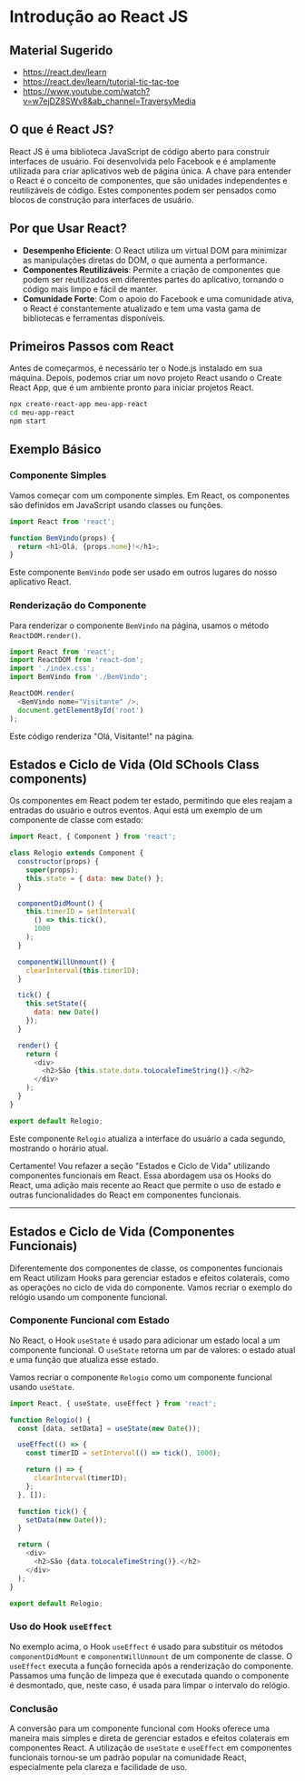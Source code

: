 # Introdução ao React JS

## Material Sugerido

* https://react.dev/learn
* https://react.dev/learn/tutorial-tic-tac-toe
* https://www.youtube.com/watch?v=w7ejDZ8SWv8&ab_channel=TraversyMedia


## O que é React JS?

React JS é uma biblioteca JavaScript de código aberto para construir interfaces de usuário. Foi desenvolvida pelo Facebook e é amplamente utilizada para criar aplicativos web de página única. A chave para entender o React é o conceito de componentes, que são unidades independentes e reutilizáveis de código. Estes componentes podem ser pensados como blocos de construção para interfaces de usuário.

## Por que Usar React?

- **Desempenho Eficiente**: O React utiliza um virtual DOM para minimizar as manipulações diretas do DOM, o que aumenta a performance.
- **Componentes Reutilizáveis**: Permite a criação de componentes que podem ser reutilizados em diferentes partes do aplicativo, tornando o código mais limpo e fácil de manter.
- **Comunidade Forte**: Com o apoio do Facebook e uma comunidade ativa, o React é constantemente atualizado e tem uma vasta gama de bibliotecas e ferramentas disponíveis.

## Primeiros Passos com React

Antes de começarmos, é necessário ter o Node.js instalado em sua máquina. Depois, podemos criar um novo projeto React usando o Create React App, que é um ambiente pronto para iniciar projetos React.

```bash
npx create-react-app meu-app-react
cd meu-app-react
npm start
```

## Exemplo Básico

### Componente Simples

Vamos começar com um componente simples. Em React, os componentes são definidos em JavaScript usando classes ou funções.

```javascript
import React from 'react';

function BemVindo(props) {
  return <h1>Olá, {props.nome}!</h1>;
}
```

Este componente `BemVindo` pode ser usado em outros lugares do nosso aplicativo React.

### Renderização do Componente

Para renderizar o componente `BemVindo` na página, usamos o método `ReactDOM.render()`. 

```javascript
import React from 'react';
import ReactDOM from 'react-dom';
import './index.css';
import BemVindo from './BemVindo';

ReactDOM.render(
  <BemVindo nome="Visitante" />,
  document.getElementById('root')
);
```

Este código renderiza "Olá, Visitante!" na página.

## Estados e Ciclo de Vida (Old SChools Class components)

Os componentes em React podem ter estado, permitindo que eles reajam a entradas do usuário e outros eventos. Aqui está um exemplo de um componente de classe com estado:

```javascript
import React, { Component } from 'react';

class Relogio extends Component {
  constructor(props) {
    super(props);
    this.state = { data: new Date() };
  }

  componentDidMount() {
    this.timerID = setInterval(
      () => this.tick(),
      1000
    );
  }

  componentWillUnmount() {
    clearInterval(this.timerID);
  }

  tick() {
    this.setState({
      data: new Date()
    });
  }

  render() {
    return (
      <div>
        <h2>São {this.state.data.toLocaleTimeString()}.</h2>
      </div>
    );
  }
}

export default Relogio;
```

Este componente `Relogio` atualiza a interface do usuário a cada segundo, mostrando o horário atual.


Certamente! Vou refazer a seção "Estados e Ciclo de Vida" utilizando componentes funcionais em React. Essa abordagem usa os Hooks do React, uma adição mais recente ao React que permite o uso de estado e outras funcionalidades do React em componentes funcionais.

---

## Estados e Ciclo de Vida (Componentes Funcionais)

Diferentemente dos componentes de classe, os componentes funcionais em React utilizam Hooks para gerenciar estados e efeitos colaterais, como as operações no ciclo de vida do componente. Vamos recriar o exemplo do relógio usando um componente funcional.

### Componente Funcional com Estado

No React, o Hook `useState` é usado para adicionar um estado local a um componente funcional. O `useState` retorna um par de valores: o estado atual e uma função que atualiza esse estado.

Vamos recriar o componente `Relogio` como um componente funcional usando `useState`.

```javascript
import React, { useState, useEffect } from 'react';

function Relogio() {
  const [data, setData] = useState(new Date());

  useEffect(() => {
    const timerID = setInterval(() => tick(), 1000);

    return () => {
      clearInterval(timerID);
    };
  }, []);

  function tick() {
    setData(new Date());
  }

  return (
    <div>
      <h2>São {data.toLocaleTimeString()}.</h2>
    </div>
  );
}

export default Relogio;
```

### Uso do Hook `useEffect`

No exemplo acima, o Hook `useEffect` é usado para substituir os métodos `componentDidMount` e `componentWillUnmount` de um componente de classe. O `useEffect` executa a função fornecida após a renderização do componente. Passamos uma função de limpeza que é executada quando o componente é desmontado, que, neste caso, é usada para limpar o intervalo do relógio.

### Conclusão

A conversão para um componente funcional com Hooks oferece uma maneira mais simples e direta de gerenciar estados e efeitos colaterais em componentes React. A utilização de `useState` e `useEffect` em componentes funcionais tornou-se um padrão popular na comunidade React, especialmente pela clareza e facilidade de uso.

